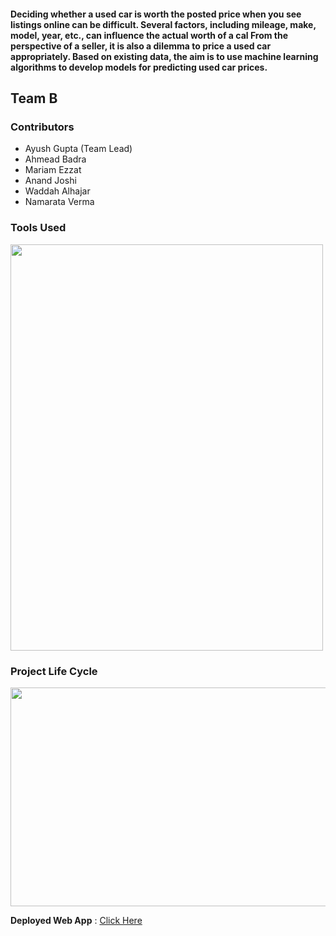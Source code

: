 #### Deciding whether a used car is worth the posted price when you see listings online can be difficult. Several factors, including mileage, make, model, year, etc., can influence the actual worth of a cal From the perspective of a seller, it is also a dilemma to price a used car appropriately. Based on existing data, the aim is to use machine learning algorithms to develop models for predicting used car prices.

## Team B

### Contributors

- Ayush Gupta (Team Lead)
- Ahmead Badra
- Mariam Ezzat
- Anand Joshi
- Waddah Alhajar
- Namarata Verma


### Tools Used

<img src="https://user-images.githubusercontent.com/91614033/169650094-8b116fab-e03e-4082-b61e-8728a79bf655.png" width = 500 height = 650>

### Project Life Cycle

<img src ="https://user-images.githubusercontent.com/91614033/169650157-b6adb815-d2ae-470a-9f91-e714f38c8a8e.jpeg" width = 850 height = 350>

**Deployed Web App** :  [Click Here](https://know-your-car.herokuapp.com/)

